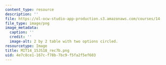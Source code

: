```yaml
---
content_type: resource
description: ''
file: https://ol-ocw-studio-app-production.s3.amazonaws.com/courses/14-15j-networks-spring-2018/4e7c8ce1167cf78b7bc9f5fa2f5ef603_MIT14_15JS18_rec7b.png
file_type: image/png
image_metadata:
  caption: ''
  credit: ''
  image-alt: 2 by 2 table with two options circled.
resourcetype: Image
title: MIT14_15JS18_rec7b.png
uid: 4e7c8ce1-167c-f78b-7bc9-f5fa2f5ef603
---
```

